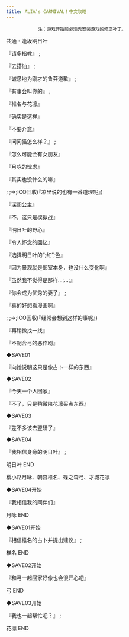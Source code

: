 ```yaml
---
title: ALIA’s CARNIVAL！中文攻略
---
```


                注：游戏开始前必须先安装游戏的修正补丁。



共通・逢坂明日叶



『请多指教』 ;

『去搭讪』 ;

『诚恳地为刚才的鲁莽道歉』 ;

『有事会叫你的』 ;

『椎名与花凛』

『确实是这样』

『不要介意』

『问问猫怎么样？』 ;

『怎么可能会有女朋友』

『月咏的忧虑』

『其实也没什么的嘛』

 ;  ;⇒;ICO回收(『凉里说的也有一番道理呢』)

『深闺公主』

『不，这只是模拟战』

『明日叶的野心』

『令人怀念的回忆』

『选择明日叶的“;红”;色』

『因为景观就是部室本身，也没什么变化啊』

『虽然我不觉得是那样…;…;』

『你会成为优秀的妻子』 ;

『真的好想看漫画啊』

 ;  ;⇒;ICO回収(『经常会想到这样的事呢』)

『再稍微找一找』

『不配合弓的恶作剧』

◆SAVE01

『向她说明这只是像占卜一样的东西』

◆SAVE02

『今天一个人回家』

『不了，只是稍微陪花凛买点东西』

◆SAVE03

『差不多该去翌研了』

◆SAVE04

『我相信身旁的明日叶』 ;



明日叶 END



樱小路月咏、朝宫椎名、篠之森弓、才城花凛



◆SAVE04开始

『我相信我的同伴们』



月咏 END



◆SAVE01开始

『相信椎名的占卜并提出建议』 ;



椎名 END



◆SAVE02开始

『和弓一起回家好像也会很开心吧』



弓 END



◆SAVE03开始

『我也一起帮忙吧？』 ;



花凛 END


              
